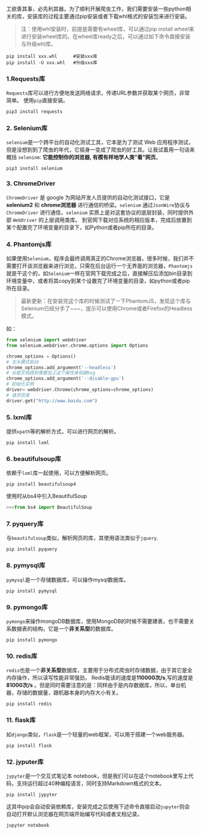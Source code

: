 工欲善其事，必先利其器。为了顺利开展爬虫工作，我们需要安装一些python相关的库，安装库的过程主要通过pip安装或者下载whl格式的安装包来进行安装。


> 注：使用whl安装时，前提是需要有wheel库，可以通过pip install wheel来进行安装wheel库的。在wheel库ready之后，可以通过如下命令直接安装与升级whl库。

```shell
pip install xxx.whl      #安装xxx库
pip install -U xxx.whl   #升级xxx库
```

### 1.Requests库

`Requests`库可以进行方便地发送网络请求，传递URL参数并获取某个网页，非常简单。 使用`pip`直接安装。

```powershell
pip3 install requests
```

### 2. Selenium库

`selenium`是一个跨平台的自动化测试工具，它本是为了测试 Web 应用程序测试，但是没想到到了爬虫的年代，它摇身一变成了爬虫的好工具。让我试着用一句话来概括 `seleninm`: **它能控制你的浏览器, 有模有样地学人类”看”网页**。 

```shell
pip3 install selenium
```

### 3. ChromeDriver

`ChromeDriver` 是 google 为网站开发人员提供的自动化测试接口，它是 **selenium2** 和 **chrome浏览器** 进行通信的桥梁。`selenium` 通过`JsonWire`协议与`ChromeDriver` 进行通信，`selenium` 实质上是对这套协议的底层封装，同时提供外部 `WebDriver` 的上层调用类库。
到官网下载对应系统的相应版本，完成后放置到某个配置完了环境变量的目录下，如Python或者pip所在的目录。

### 4. Phantomjs库

如果使用`Selenium`，程序会最终调用真正的Chrome浏览器，很多时候，我们并不需要打开该浏览器来进行浏览，只需在后台运行一个无界面的浏览器，`Phantomjs`就是干这个的，如`Selenium`一样在官网下载完成之后，直接解压后添加bin目录到环境变量中，或者将其copy到某个设置完了环境变量的目录，如python或者pip所在目录。

> 最新更新：在安装完这个库的时候测试了一下PhantomJS，发现这个库与Selenium已经分手了~~~，提示可以使用Chrome或者Firefox的Headless模式。

如：

```python
from selenium import webdriver
from selenium.webdriver.chrome.options import Options

chrome_options = Options()
# 无头模式启动
chrome_options.add_argument('--headless')
# 谷歌文档提到需要加上这个属性来规避bug
chrome_options.add_argument('--disable-gpu')
# 初始化实例
driver= webdriver.Chrome(chrome_options=chrome_options)
# 请求百度
driver.get("http://www.baidu.com")
```

### 5. lxml库

提供`xpath`等的解析方式，可以进行网页的解析。

```shell
pip install lxml
```

### 6. beautifulsoup库

依赖于`lxml`库一起使用，可以方便解析网页。

```shell
pip install beautifulsoup4
```

使用时从bs4中引入BeautifulSoup

```python
>>>from bs4 import BeautifulSoup
```

### 7. pyquery库

与`beautifulsoup`类似，解析网页的库，其使用语法类似于`jquery`.

```shell
pip install pyquery
```

### 8. pymysql库

`pymysql`是一个存储数据库，可以操作mysql数据库。

```shell
pip install pymysql
```

### 9. pymongo库

`pymongo`来操作mongoDB数据库，使用MongoDB的时候不需要建表，也不需要关系数据表的结构，它是一个**非关系型**的数据库。

```shell
pip install pymongo
```

### 10. redis库

`redis`也是一个**非关系型**数据库，主要用于分布式爬虫时存储数据，由于其它是全内存操作，所以读写性能非常强劲， Redis能读的速度是**110000次/s**,写的速度是**81000次/s** 。但是同时需要注意的是：同样由于是内存数据库，所以，单台机器，存储的数据量，跟机器本身的内存大小有关。

```shell
pip install redis
```

### 11. flask库

如`django`类似，`flask`是一个轻量的web框架，可以用于搭建一个web服务器。

```shell
pip install flask
```

### 12. jyputer库

`jypyter`是一个交互式笔记本 notebook，但是我们可以在这个notebook里写上代码，支持运行超过40种编程语言，同时支持Markdown格式的文本。

```shell
pip install jypyter
```

这其中pip会自动安装依赖库，安装完成之后使用下述命令直接启动`jupyter`则会自动打开默认浏览器在网页端开始编写代码或者文档记录。

```shell
jupyter notebook
```




